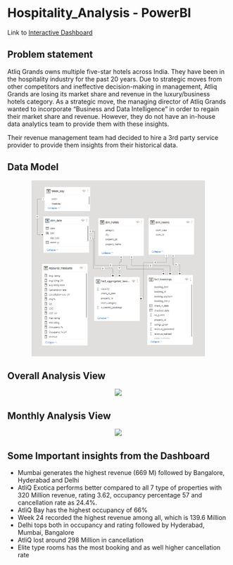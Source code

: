 # Hospitality_Analysis - PowerBI

Link to [Interactive Dashboard](https://app.powerbi.com/view?r=eyJrIjoiYWYyNTg5Y2ItYWI0Zi00YTExLTg3ZDgtYTllODczZTVlNDYxIiwidCI6ImM2ZTU0OWIzLTVmNDUtNDAzMi1hYWU5LWQ0MjQ0ZGM1YjJjNCJ9)


## Problem statement

Atliq Grands owns multiple five-star hotels across India. They have been in the hospitality industry for the past 20 years. Due to strategic moves from other competitors and ineffective decision-making in management, Atliq Grands are losing its market share and revenue in the luxury/business hotels category. As a strategic move, the managing director of Atliq Grands wanted to incorporate “Business and Data Intelligence” in order to regain their market share and revenue. However, they do not have an in-house data analytics team to provide them with these insights.

Their revenue management team had decided to hire a 3rd party service provider to provide them insights from their historical data.


## Data Model

<p align="center">
    <img src='https://github.com/gulnaaz-source/Hospitality_Analysis/blob/main/data-model.png' height="400">
</p>


## Overall Analysis View

<p align="center">
    <img src='https://github.com/gulnaaz-source/Hospitality_Analysis/assets/123250559/89c86f2d-1668-421c-b040-d8e0b4c65601' width="600">
</p>

## Monthly Analysis View

<p align="center">
    <img src='https://github.com/gulnaaz-source/Hospitality_Analysis/assets/123250559/9bdd686a-05f0-4a9c-a00c-de9d0afd645a' width="600">
</p>

## Some Important insights from the Dashboard

- Mumbai generates the highest revenue (669 M) followed by Bangalore, Hyderabad and Delhi
- AtliQ Exotica performs better compared to all 7 type of properties with 320 Million revenue, rating 3.62, occupancy percentage 57 and cancellation rate as 24.4%.
- AtliQ Bay has the highest occupancy of 66%
- Week 24 recorded the highest revenue among all, which is 139.6 Million
- Delhi tops both in occupancy and rating followed by Hyderabad, Mumbai, Bangalore
- AtliQ lost around 298 Million in cancellation 
- Elite type rooms has the most booking and as well higher cancellation rate

  


